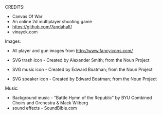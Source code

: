 CREDITS:
 * Canvas Of War
 * An online 2d multiplayer shooting game
 * https://github.com/7andahalf/
 * vinayck.com

Images:
- All player and gun images from http://www.fancyicons.com/

- SVG trash icon - Created by Alexander Smith; from the Noun Project
- SVG music icon - Created by Edward Boatman; from the Noun Project
- SVG speaker icon - Created by Edward Boatman; from the Noun Project

Music:
- Background music - "Battle Hymn of the Republic" by BYU Combined Choirs and Orchestra & Mack Wilberg
- sound effects - SoundBible.com